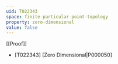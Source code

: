 ```yaml
---
uid: T022343
space: finite-particular-point-topology
property: zero-dimensional
value: false
---
```

[[Proof]]

* [T022343] [Zero Dimensional|P000050]

